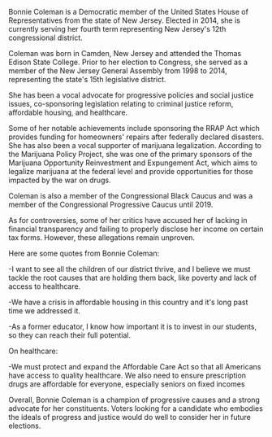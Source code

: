 Bonnie Coleman is a Democratic member of the United States House of Representatives from the state of New Jersey. Elected in 2014, she is currently serving her fourth term representing New Jersey's 12th congressional district.

Coleman was born in Camden, New Jersey and attended the Thomas Edison State College. Prior to her election to Congress, she served as a member of the New Jersey General Assembly from 1998 to 2014, representing the state's 15th legislative district.

She has been a vocal advocate for progressive policies and social justice issues, co-sponsoring legislation relating to criminal justice reform, affordable housing, and healthcare.

Some of her notable achievements include sponsoring the RRAP Act which provides funding for homeowners' repairs after federally declared disasters. She has also been a vocal supporter of marijuana legalization. According to the Marijuana Policy Project, she was one of the primary sponsors of the Marijuana Opportunity Reinvestment and Expungement Act, which aims to legalize marijuana at the federal level and provide opportunities for those impacted by the war on drugs.

Coleman is also a member of the Congressional Black Caucus and was a member of the Congressional Progressive Caucus until 2019.

As for controversies, some of her critics have accused her of lacking in financial transparency and failing to properly disclose her income on certain tax forms. However, these allegations remain unproven.

Here are some quotes from Bonnie Coleman:

-I want to see all the children of our district thrive, and I believe we must tackle the root causes that are holding them back, like poverty and lack of access to healthcare.

-We have a crisis in affordable housing in this country and it's long past time we addressed it.

-As a former educator, I know how important it is to invest in our students, so they can reach their full potential.

On healthcare:

-We must protect and expand the Affordable Care Act so that all Americans have access to quality healthcare. We also need to ensure prescription drugs are affordable for everyone, especially seniors on fixed incomes

Overall, Bonnie Coleman is a champion of progressive causes and a strong advocate for her constituents. Voters looking for a candidate who embodies the ideals of progress and justice would do well to consider her in future elections.
